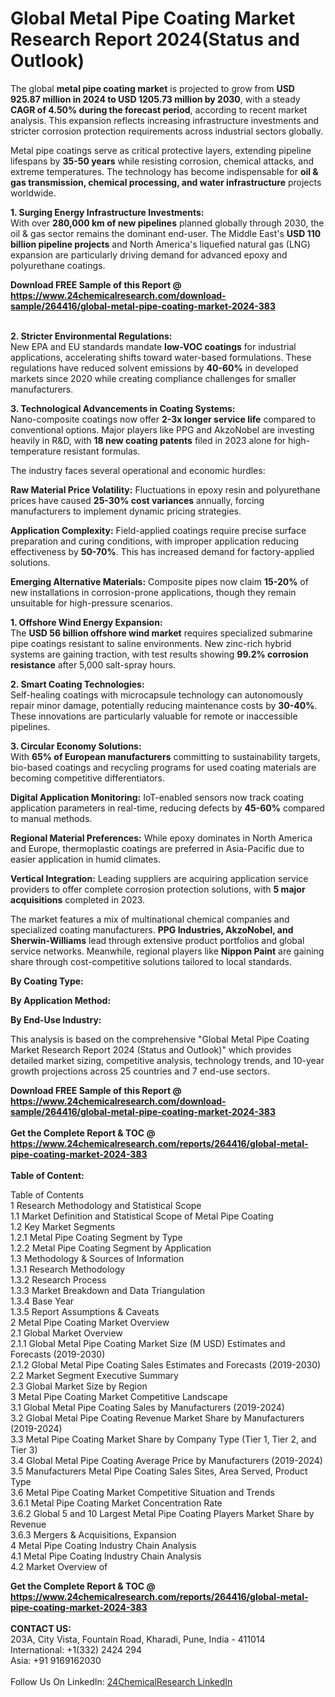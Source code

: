 <h1>Global Metal Pipe Coating Market Research Report 2024(Status and Outlook)</h1><p>The global <strong>metal pipe coating market</strong> is projected to grow from <strong>USD 925.87 million in 2024 to USD 1205.73 million by 2030</strong>, with a steady <strong>CAGR of 4.50% during the forecast period</strong>, according to recent market analysis. This expansion reflects increasing infrastructure investments and stricter corrosion protection requirements across industrial sectors globally.</p><p>Metal pipe coatings serve as critical protective layers, extending pipeline lifespans by <strong>35-50 years</strong> while resisting corrosion, chemical attacks, and extreme temperatures. The technology has become indispensable for <strong>oil &amp; gas transmission, chemical processing, and water infrastructure</strong> projects worldwide.</p><p><strong>1. Surging Energy Infrastructure Investments:</strong><br>
With over <strong>280,000 km of new pipelines</strong> planned globally through 2030, the oil &amp; gas sector remains the dominant end-user. The Middle East's <strong>USD 110 billion pipeline projects</strong> and North America's liquefied natural gas (LNG) expansion are particularly driving demand for advanced epoxy and polyurethane coatings.</p><div><b>Download FREE Sample of this Report @ 
            <a href="https://www.24chemicalresearch.com/download-sample/264416/global-metal-pipe-coating-market-2024-383">
            https://www.24chemicalresearch.com/download-sample/264416/global-metal-pipe-coating-market-2024-383</a></b></div><br><p><strong>2. Stricter Environmental Regulations:</strong><br>
New EPA and EU standards mandate <strong>low-VOC coatings</strong> for industrial applications, accelerating shifts toward water-based formulations. These regulations have reduced solvent emissions by <strong>40-60%</strong> in developed markets since 2020 while creating compliance challenges for smaller manufacturers.</p><p><strong>3. Technological Advancements in Coating Systems:</strong><br>
Nano-composite coatings now offer <strong>2-3x longer service life</strong> compared to conventional options. Major players like PPG and AkzoNobel are investing heavily in R&amp;D, with <strong>18 new coating patents</strong> filed in 2023 alone for high-temperature resistant formulas.</p><p>The industry faces several operational and economic hurdles:</p><p><strong>Raw Material Price Volatility:</strong> Fluctuations in epoxy resin and polyurethane prices have caused <strong>25-30% cost variances</strong> annually, forcing manufacturers to implement dynamic pricing strategies.</p><p><strong>Application Complexity:</strong> Field-applied coatings require precise surface preparation and curing conditions, with improper application reducing effectiveness by <strong>50-70%</strong>. This has increased demand for factory-applied solutions.</p><p><strong>Emerging Alternative Materials:</strong> Composite pipes now claim <strong>15-20%</strong> of new installations in corrosion-prone applications, though they remain unsuitable for high-pressure scenarios.</p><p><strong>1. Offshore Wind Energy Expansion:</strong><br>
The <strong>USD 56 billion offshore wind market</strong> requires specialized submarine pipe coatings resistant to saline environments. New zinc-rich hybrid systems are gaining traction, with test results showing <strong>99.2% corrosion resistance</strong> after 5,000 salt-spray hours.</p><p><strong>2. Smart Coating Technologies:</strong><br>
Self-healing coatings with microcapsule technology can autonomously repair minor damage, potentially reducing maintenance costs by <strong>30-40%</strong>. These innovations are particularly valuable for remote or inaccessible pipelines.</p><p><strong>3. Circular Economy Solutions:</strong><br>
With <strong>65% of European manufacturers</strong> committing to sustainability targets, bio-based coatings and recycling programs for used coating materials are becoming competitive differentiators.</p><p><strong>Digital Application Monitoring:</strong> IoT-enabled sensors now track coating application parameters in real-time, reducing defects by <strong>45-60%</strong> compared to manual methods.</p><p><strong>Regional Material Preferences:</strong> While epoxy dominates in North America and Europe, thermoplastic coatings are preferred in Asia-Pacific due to easier application in humid climates.</p><p><strong>Vertical Integration:</strong> Leading suppliers are acquiring application service providers to offer complete corrosion protection solutions, with <strong>5 major acquisitions</strong> completed in 2023.</p><p>The market features a mix of multinational chemical companies and specialized coating manufacturers. <strong>PPG Industries, AkzoNobel, and Sherwin-Williams</strong> lead through extensive product portfolios and global service networks. Meanwhile, regional players like <strong>Nippon Paint</strong> are gaining share through cost-competitive solutions tailored to local standards.</p><p><strong>By Coating Type:</strong></p><p><strong>By Application Method:</strong></p><p><strong>By End-Use Industry:</strong></p><p>This analysis is based on the comprehensive "Global Metal Pipe Coating Market Research Report 2024 (Status and Outlook)" which provides detailed market sizing, competitive analysis, technology trends, and 10-year growth projections across 25 countries and 7 end-use sectors.</p><div><b>Download FREE Sample of this Report @ 
            <a href="https://www.24chemicalresearch.com/download-sample/264416/global-metal-pipe-coating-market-2024-383">
            https://www.24chemicalresearch.com/download-sample/264416/global-metal-pipe-coating-market-2024-383</a></b></div><br><div><b>Get the Complete Report & TOC @ 
            <a href="https://www.24chemicalresearch.com/reports/264416/global-metal-pipe-coating-market-2024-383">
            https://www.24chemicalresearch.com/reports/264416/global-metal-pipe-coating-market-2024-383</a></b></div><br>
            <b>Table of Content:</b><p>Table of Contents<br />
1 Research Methodology and Statistical Scope<br />
1.1 Market Definition and Statistical Scope of Metal Pipe Coating<br />
1.2 Key Market Segments<br />
1.2.1 Metal Pipe Coating Segment by Type<br />
1.2.2 Metal Pipe Coating Segment by Application<br />
1.3 Methodology & Sources of Information<br />
1.3.1 Research Methodology<br />
1.3.2 Research Process<br />
1.3.3 Market Breakdown and Data Triangulation<br />
1.3.4 Base Year<br />
1.3.5 Report Assumptions & Caveats<br />
2 Metal Pipe Coating Market Overview<br />
2.1 Global Market Overview<br />
2.1.1 Global Metal Pipe Coating Market Size (M USD) Estimates and Forecasts (2019-2030)<br />
2.1.2 Global Metal Pipe Coating Sales Estimates and Forecasts (2019-2030)<br />
2.2 Market Segment Executive Summary<br />
2.3 Global Market Size by Region<br />
3 Metal Pipe Coating Market Competitive Landscape<br />
3.1 Global Metal Pipe Coating Sales by Manufacturers (2019-2024)<br />
3.2 Global Metal Pipe Coating Revenue Market Share by Manufacturers (2019-2024)<br />
3.3 Metal Pipe Coating Market Share by Company Type (Tier 1, Tier 2, and Tier 3)<br />
3.4 Global Metal Pipe Coating Average Price by Manufacturers (2019-2024)<br />
3.5 Manufacturers Metal Pipe Coating Sales Sites, Area Served, Product Type<br />
3.6 Metal Pipe Coating Market Competitive Situation and Trends<br />
3.6.1 Metal Pipe Coating Market Concentration Rate<br />
3.6.2 Global 5 and 10 Largest Metal Pipe Coating Players Market Share by Revenue<br />
3.6.3 Mergers & Acquisitions, Expansion<br />
4 Metal Pipe Coating Industry Chain Analysis<br />
4.1 Metal Pipe Coating Industry Chain Analysis<br />
4.2 Market Overview of</p><div><b>Get the Complete Report & TOC @ 
            <a href="https://www.24chemicalresearch.com/reports/264416/global-metal-pipe-coating-market-2024-383">
            https://www.24chemicalresearch.com/reports/264416/global-metal-pipe-coating-market-2024-383</a></b></div><br><b>CONTACT US:</b><br>
            203A, City Vista, Fountain Road, Kharadi, Pune, India - 411014<br>
            International: +1(332) 2424 294<br>
            Asia: +91 9169162030 <br><br>
            Follow Us On LinkedIn: <a href="https://www.linkedin.com/company/24chemicalresearch/">24ChemicalResearch LinkedIn</a>